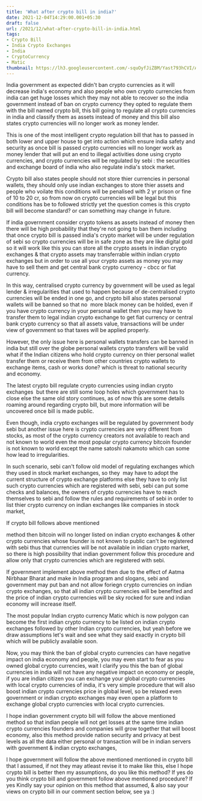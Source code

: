 ```yaml
---
title: 'What after crypto bill in india?'
date: 2021-12-04T14:29:00.001+05:30
draft: false
url: /2021/12/what-after-crypto-bill-in-india.html
tags: 
- Crypto Bill
- India Crypto Exchanges
- India
- CryptoCurrency
- Matic
thumbnail: https://lh3.googleusercontent.com/-squOyfJiZBM/Yast793hCVI/AAAAAAAAHsk/6QRyiTPfTTAbYBNp6qBnGJC25VBbyX-KACNcBGAsYHQ/s1600/1638608358706496-0.png
---
```


  

India government as expected didn't ban crypto currencies as it will decrease india's economy and also people who own crypto currencies from india can get huge losses which they may not able to recover so the india government instead of ban on crypto currency they opted to regulate them with the bill named crypto bill, this bill going to regulate all crypto currencies in india and classify them as assets instead of money and this bill also states crypto currencies will no longer work as money lender.

  

This is one of the most intelligent crypto regulation bill that has to passed in both lower and upper house to get into action which ensure india safety and security as once bill is passed crypto currencies will no longer work as money lender that will put an end to illegal activities done using crypto currencies, and crypto currencies will be regulated by sebi : the securities and exchange board of india who also regulate india's stock market.

  

Crypto bill also states people should not store thier currencies in personal wallets, they should only use indian exchanges to store thier assets and people who voilate this conditions will be penalised with 2 yr prison or fine of 10 to 20 cr, so from now on crypto currencies will be legal but this conditions has be to followed strictly yet the question comes is this crypto bill will become standard? or can something may change in future.

  

If india government consider crypto tokens as assets instead of money then there will be high probability that they're not going to ban them including that once crypto bill is passed india's crypto market will be under regulation of sebi so crypto currencies will be in safe zone as they are like digital gold so it will work like this you can store all the crypto assets in indian crypto exchanges & that crypto assets may transferrable within indian crypto exchanges but in order to use all your crypto assets as money you may have to sell them and get central bank crypto currency - cbcc or fiat currency.

  

In this way, centralised crypto currency by government will be used as legal lender & irregularities that used to happen because of de-centralised crypto currencies will be ended in one go, and crypto bill also states personal wallets will be banned so that no  more black money can be holded, even if you have crypto currency in your personal wallet then you may have to transfer them to legal indian crypto exchange to get fiat currency or central bank crypto currency so that all assets value, transactions will be under view of government so that taxes will be applied properly.

  

However, the only issue here is personal wallets transfers can be banned in india but still over the globe personal wallets crypto transfers will be valid what if the Indian citizens who hold crypto currency on thier personal wallet transfer them or receive them from other countries crypto wallets to exchange items, cash or works done? which is threat to national security and economy.

  

The latest crypto bill regulate crypto currencies using indian crypto exchanges  but there are still some loop holes which government has to close else the same old story continues, as of now this are some details roaming around regarding crypto bill, but more information will be uncovered once bill is made public.

  

Even though, india crypto exchanges will be regulated by government body sebi but another issue here is crypto currencies are very different from stocks, as most of the crypto currency creators not available to reach and not known to world even the most popular crypto currency bitcoin founder is not known to world except the name satoshi nakamoto which can some how lead to irregularities.

  

In such scenario, sebi can't follow old model of regulating exchanges which they used in stock market exchanges, so they  may have to adopt the current structure of crypto exchange platforms else they have to only list such crypto currencies which are registered with sebi, sebi can put some checks and balances, the owners of crypto currencies have to reach themselves to sebi and follow the rules and requirements of sebi in order to list thier crypto currency on indian exchanges like companies in stock market, 

  

If crypto bill follows above mentioned

method then bitcoin will no longer listed on indian crypto exchanges & other crypto currencies whose founder is not known to public can't be registered with sebi thus that currencies will be not available in indian crypto market, so there is high possibility that indian government follow this procedure and allow only that crypto currencies which are registered with sebi.

  

If government implement above method then due to the effect of Aatma Nirbhaar Bharat and make in India program and slogans, sebi and government may put ban and not allow foriegn crypto currencies on indian crypto exchanges, so that all indian crypto currencies will be benefited and the price of indian crypto currencies will be sky rocked for sure and indian economy will increase itself.

  

The most popular Indian crypto currency Matic which is now polygon can become the first indian crypto currency to be listed on indian crypto exchanges followed by other Indian crypto currencies, but yeah before we draw assumptions let's wait and see what they said exactly in crypto bill which will be publicly available soon.

  

Now, you may think the ban of global crypto currencies can have negative impact on india economy and people, you may even start to fear as you owned global crypto currencies, wait I clarify you this the ban of global currencies in india will not have any negative impact on economy or people, if you are indian citizen you can exchange your global crypto currencies with local crypto currencies of india, it's very simple procedure that will also boost indian crypto currencies price in global level, so be relaxed even government or indian crypto exchanges may even open a platform to exchange global crypto currencies with local crypto currencies.

  

I hope indian government crypto bill will follow the above mentioned method so that indian people will not get losses at the same time indian crypto currencies founders and companies will grow together that will boost economy, also this method provide nation security and privacy at best levels as all the data either personal or transaction will be in indian servers with government & indian crypto exchanges, 

  

I hope government will follow the above mentioned mentioned in crypto bill that I assumed, if not they may atleast revise it to make like this, else I hope crypto bill is better then my assumptions, do you like this method? If yes do you think crypto bill and government follow above mentioned procedure? If yes Kindly say your opinion on this method that assumed, & also say your views on crypto bill in our comment section below, see ya :)